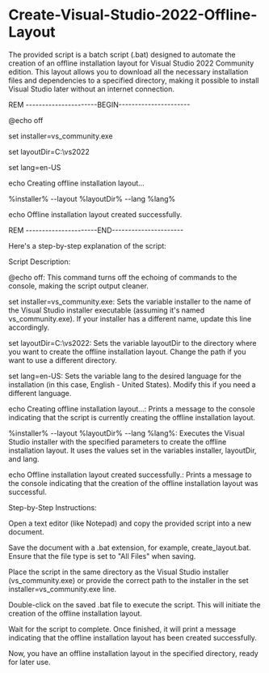 # Create-Visual-Studio-2022-Offline-Layout

The provided script is a batch script (.bat) designed to automate the creation of an offline installation layout for Visual Studio 2022 Community edition. This layout allows you to download all the necessary installation files and dependencies to a specified directory, making it possible to install Visual Studio later without an internet connection. 

REM ----------------------BEGIN----------------------

@echo off

set installer=vs_community.exe

set layoutDir=C:\vs2022

set lang=en-US

echo Creating offline installation layout...

%installer% --layout %layoutDir% --lang %lang%

echo Offline installation layout created successfully.

REM ----------------------END----------------------

Here's a step-by-step explanation of the script:

Script Description:

@echo off: This command turns off the echoing of commands to the console, making the script output cleaner.

set installer=vs_community.exe: Sets the variable installer to the name of the Visual Studio installer executable (assuming it's named vs_community.exe). If your installer has a different name, update this line accordingly.

set layoutDir=C:\vs2022: Sets the variable layoutDir to the directory where you want to create the offline installation layout. Change the path if you want to use a different directory.

set lang=en-US: Sets the variable lang to the desired language for the installation (in this case, English - United States). Modify this if you need a different language.

echo Creating offline installation layout...: Prints a message to the console indicating that the script is currently creating the offline installation layout.

%installer% --layout %layoutDir% --lang %lang%: Executes the Visual Studio installer with the specified parameters to create the offline installation layout. It uses the values set in the variables installer, layoutDir, and lang.

echo Offline installation layout created successfully.: Prints a message to the console indicating that the creation of the offline installation layout was successful.

Step-by-Step Instructions:

Open a text editor (like Notepad) and copy the provided script into a new document.

Save the document with a .bat extension, for example, create_layout.bat. Ensure that the file type is set to "All Files" when saving.

Place the script in the same directory as the Visual Studio installer (vs_community.exe) or provide the correct path to the installer in the set installer=vs_community.exe line.

Double-click on the saved .bat file to execute the script. This will initiate the creation of the offline installation layout.

Wait for the script to complete. Once finished, it will print a message indicating that the offline installation layout has been created successfully.

Now, you have an offline installation layout in the specified directory, ready for later use.
